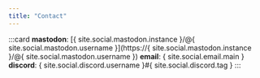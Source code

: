 ```yaml
---
title: "Contact"
---
```


:::card
**mastodon**: [{ site.social.mastodon.instance }/@{ site.social.mastodon.username }](https://{ site.social.mastodon.instance }/@{ site.social.mastodon.username })
**email**: { site.social.email.main }
**discord**: { site.social.discord.username }#{ site.social.discord.tag }
:::